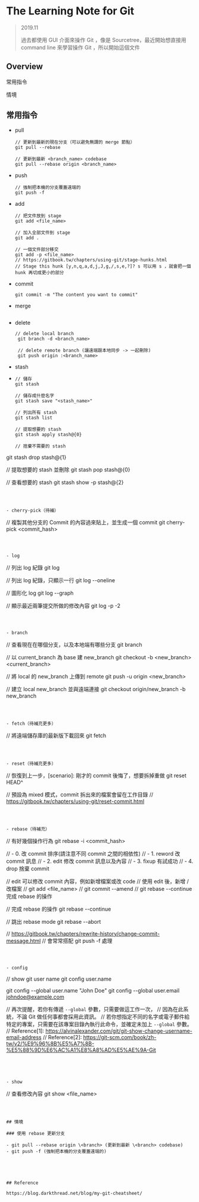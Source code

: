 # The Learning Note for Git

> 2019.11
>
> 過去都使用 GUI 介面來操作 Git ，像是 Sourcetree，最近開始想直接用 command line 來學習操作 Git ，所以開始這個文件



## Overview

常用指令

情境



## 常用指令

- pull

  ```
  // 更新到最新的現在分支（可以避免無謂的 merge 節點）
  git pull --rebase
  
  // 更新到最新 <branch_name> codebase
  git pull --rebase origin <branch_name>
  ```


- push

  ```
  // 強制把本機的分支覆蓋遠端的
  git push -f
  ```
  
  
  
- add

  ```
  // 把文件放到 stage
  git add <file_name>
  
  // 加入全部文件到 stage
  git add .
  
  // 一個文件部分移交
  git add -p <file_name>
  // https://gitbook.tw/chapters/using-git/stage-hunks.html
  // Stage this hunk [y,n,q,a,d,j,J,g,/,s,e,?]? s 可以用 s ，就會把一個 hunk 再切成更小的部分
  ```

  

- commit

  ```
  git commit -m "The content you want to commit"
  ```

  

- merge

  ```
  
  ```

  

- delete

  ```
  // delete local branch
   git branch -d <branch_name>
   
   // delete remote branch (讓遠端跟本地同步 -> 一起刪除)
   git push origin :<branch_name>
  ```

  

- stash

- ```
  // 儲存
  git stash
  
  // 儲存成什麼名字
  git stash save "<stash_name>"
  
  // 列出所有 stash
  git stash list
  
  // 提取想要的 stash
  git stash apply stash@{0}
  
  // 捨棄不需要的 stash
git stash drop stash@{1}
  
  // 提取想要的 stash 並刪除
  git stash pop stash@{0}
  
  // 查看想要的 stash
  git stash show -p stash@{2}
  ```



- cherry-pick（待補）

  ```
  // 複製其他分支的 Commit 的內容過來貼上，並生成一個 commit
  git cherry-pick <commit_hash>
  ```



- log

  ```
  // 列出 log 紀錄
  git log
  
  // 列出 log 紀錄，只顯示一行
  git log --oneline
  
  // 圖形化 log
  git log --graph
  
  // 顯示最近兩筆提交所做的修改內容
  git log -p -2
  ```



- branch

  ```
  // 查看現在在哪個分支，以及本地端有哪些分支
  git branch
  
  // 以 current_branch 為 base 建 new_branch
  git checkout -b <new_branch> <current_branch>
  
  // 將 local 的 new_branch 上傳到 remote
  git push -u origin <new_branch>
  
  // 建立 local new_branch 並與遠端連接
  git checkout origin/new_branch -b new_branch
  ```



- fetch（待補充更多）

  ```
  // 將遠端儲存庫的最新版下載回來
  git fetch
  ```



- reset（待補充更多）

  ```
  // 恢復到上一步，[scenario]: 剛才的 commit 後悔了，想要拆掉重做
  git reset HEAD^
  
  // 預設為 mixed 模式，commit 拆出來的檔案會留在工作目錄
  // https://gitbook.tw/chapters/using-git/reset-commit.html
  ```



- rebase（待補充）  

  ```
  // 有好幾個操作行為
  git rebase -i <commit_hash>
  
  // - 0. 改 commit 排序(請注意不同 commit 之間的相依性)
  // - 1. reword 改 commit 訊息
  // - 2. edit 修改 commit 訊息以及內容
  // - 3. fixup 有試成功
  // - 4. drop 捨棄 commit
  
  // edit 可以修改 commit 內容，例如新增檔案或改 code
  // 使用 edit 後，新增 / 改檔案
  // git add <file_name>
  // git commit --amend
  // git rebase --continue 完成 rebase 的操作
  
  // 完成 rebase 的操作
  git rebase --continue
  
  // 跳出 rebase mode
  git rebase --abort
  
  // https://gitbook.tw/chapters/rewrite-history/change-commit-message.html
  // 會常常搭配 git push -f 處理
  ```



- config

  ```
  // show git user name
  git config user.name
  
  git config --global user.name "John Doe"
  git config --global user.email johndoe@example.com
  
  // 再次提醒，若你有傳遞 `--global` 參數，只需要做這工作一次，
  // 因為在此系統，不論 Git 做任何事都會採用此資訊。
  // 若你想指定不同的名字或電子郵件給特定的專案，只需要在該專案目錄內執行此命令，並確定未加上 `--global` 參數。 
  // Reference[1]: https://alvinalexander.com/git/git-show-change-username-email-address
  // Reference[2]: https://git-scm.com/book/zh-tw/v2/%E9%96%8B%E5%A7%8B-%E5%88%9D%E6%AC%A1%E8%A8%AD%E5%AE%9A-Git
  ```




- show

  ```
  // 查看修改內容
  git show <file_name>
  ```

  

## 情境

### 使用 rebase 更新分支

- git pull --rebase origin \<branch> (更新到最新 \<branch> codebase)
- git push -f (強制把本機的分支覆蓋遠端的)





 ## Reference

https://blog.darkthread.net/blog/my-git-cheatsheet/

